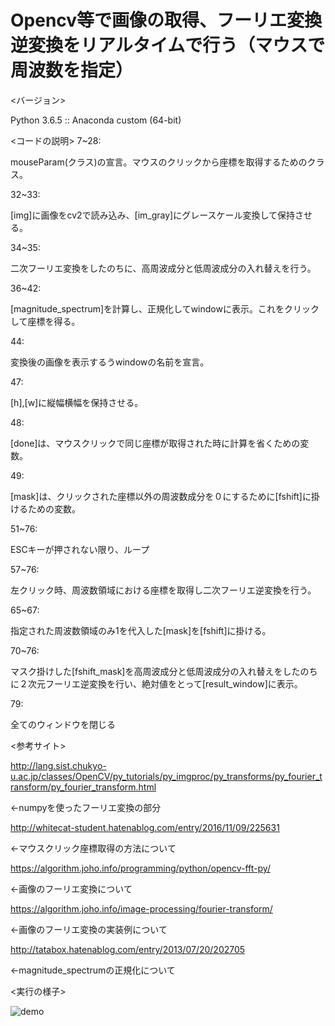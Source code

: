 # Opencv等で画像の取得、フーリエ変換逆変換をリアルタイムで行う（マウスで周波数を指定）
<バージョン>

Python 3.6.5 :: Anaconda custom (64-bit)

<コードの説明>
7~28:

mouseParam(クラス)の宣言。マウスのクリックから座標を取得するためのクラス。

32~33:

[img]に画像をcv2で読み込み、[im_gray]にグレースケール変換して保持させる。

34~35:

二次フーリエ変換をしたのちに、高周波成分と低周波成分の入れ替えを行う。

36~42:

[magnitude_spectrum]を計算し、正規化してwindowに表示。これをクリックして座標を得る。

44:

変換後の画像を表示するうwindowの名前を宣言。

47:

[h],[w]に縦幅横幅を保持させる。

48:

[done]は、マウスクリックで同じ座標が取得された時に計算を省くための変数。

49:

[mask]は、クリックされた座標以外の周波数成分を０にするために[fshift]に掛けるための変数。

51~76:

ESCキーが押されない限り、ループ

57~76:

左クリック時、周波数領域における座標を取得し二次フーリエ逆変換を行う。

65~67:

指定された周波数領域のみ1を代入した[mask]を[fshift]に掛ける。

70~76:

マスク掛けした[fshift_mask]を高周波成分と低周波成分の入れ替えをしたのちに２次元フーリエ逆変換を行い、絶対値をとって[result_window]に表示。

79:

全てのウィンドウを閉じる

<参考サイト>

http://lang.sist.chukyo-u.ac.jp/classes/OpenCV/py_tutorials/py_imgproc/py_transforms/py_fourier_transform/py_fourier_transform.html

<-numpyを使ったフーリエ変換の部分

http://whitecat-student.hatenablog.com/entry/2016/11/09/225631

<-マウスクリック座標取得の方法について

https://algorithm.joho.info/programming/python/opencv-fft-py/

<-画像のフーリエ変換について

https://algorithm.joho.info/image-processing/fourier-transform/

<-画像のフーリエ変換の実装例について

http://tatabox.hatenablog.com/entry/2013/07/20/202705

<-magnitude_spectrumの正規化について

<実行の様子>



![demo](https://github.com/b164NK/Photo_Fourier/blob/master/H_MID_3.wiki/images/Result_Fourier.gif)
